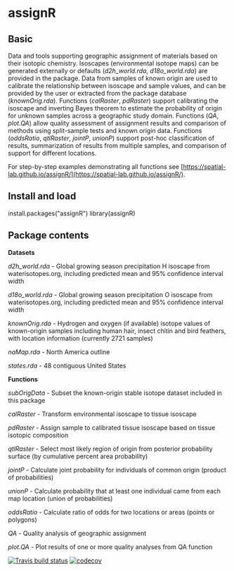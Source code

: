 # assignR

## Basic

Data and tools supporting geographic assignment of materials based on their isotopic chemistry. Isoscapes (environmental isotope maps) can be generated externally or defaults (*d2h_world.rda*, *d18o_world.rda*) are provided in the package. Data from samples of known origin are used to calibrate the relationship between isoscape and sample values, and can be provided by the user or extracted from the package database (*knownOrig.rda*). Functions (*calRaster*, *pdRaster*) support calibrating the isoscape and inverting Bayes theorem to estimate the probability of origin for unknown samples across a geographic study domain. Functions (*QA*, *plot.QA*) allow quality assessment of assignment results and comparison of methods using split-sample tests and known origin data. Functions (*oddsRatio*, *qtlRaster*, *jointP*, *unionP*) support post-hoc classification of results, summarization of results from multiple samples, and comparison of support for different locations.

For step-by-step examples demonstrating all functions see [https://spatial-lab.github.io/assignR/](https://spatial-lab.github.io/assignR/).

## Install and load
install.packages("assignR")
library(assignR)

## Package contents

**Datasets**

*d2h_world.rda* - Global growing season precipitation H isoscape from waterisotopes.org, including predicted mean and 95% confidence interval width

*d18o_world.rda* - Global growing season precipitation O isoscape from waterisotopes.org, including predicted mean and 95% confidence interval width

*knownOrig.rda*	- Hydrogen and oxygen (if available) isotope values of known-origin samples including human hair, insect chitin and bird feathers, with location information (currently 2721 samples)

*naMap.rda* - North America outline

*states.rda* - 48 contiguous United States

**Functions**

*subOrigData* - Subset the known-origin stable isotope dataset included in this package

*calRaster* - Transform environmental isoscape to tissue isoscape

*pdRaster* - Assign sample to calibrated tissue isoscape based on tissue isotopic composition

*qtlRaster* - Select most likely region of origin from posterior probability surface (by cumulative percent area probability)

*jointP* - Calculate joint probability for individuals of common origin (product of probabilities)

*unionP* - Calculate probability that at least one individual came from each map location (union of probabilities)

*oddsRatio* - Calculate ratio of odds for two locations or areas (points or polygons)

*QA* - Quality analysis of geographic assignment

*plot.QA* - Plot results of one or more quality analyses from QA function

<!-- badges: start -->
  [![Travis build status](https://travis-ci.org/SPATIAL-Lab/assignR.svg?branch=master)](https://travis-ci.org/SPATIAL-Lab/assignR)
  [![codecov](https://codecov.io/gh/Demerara/assignR/branch/master/graph/badge.svg)](https://codecov.io/gh/Demerara/assignR) 
  <!-- badges: end -->

